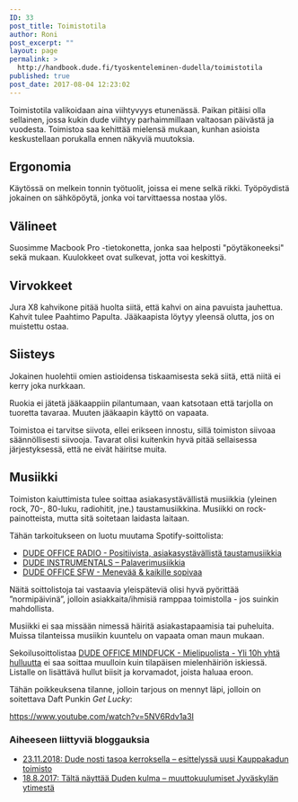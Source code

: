 ```yaml
---
ID: 33
post_title: Toimistotila
author: Roni
post_excerpt: ""
layout: page
permalink: >
  http://handbook.dude.fi/tyoskenteleminen-dudella/toimistotila
published: true
post_date: 2017-08-04 12:23:02
---
```

Toimistotila valikoidaan aina viihtyvyys etunenässä. Paikan pitäisi olla sellainen, jossa kukin dude viihtyy parhaimmillaan valtaosan päivästä ja vuodesta. Toimistoa saa kehittää mielensä mukaan, kunhan asioista keskustellaan porukalla ennen näkyviä muutoksia.
<h2>Ergonomia</h2>
Käytössä on melkein tonnin työtuolit, joissa ei mene selkä rikki. Työpöydistä jokainen on sähköpöytä, jonka voi tarvittaessa nostaa ylös.
<h2>Välineet</h2>
Suosimme Macbook Pro -tietokonetta, jonka saa helposti "pöytäkoneeksi" sekä mukaan. Kuulokkeet ovat sulkevat, jotta voi keskittyä.
<h2>Virvokkeet</h2>
Jura X8 kahvikone pitää huolta siitä, että kahvi on aina pavuista jauhettua. Kahvit tulee Paahtimo Papulta. Jääkaapista löytyy yleensä olutta, jos on muistettu ostaa.
<h2>Siisteys</h2>
Jokainen huolehtii omien astioidensa tiskaamisesta sekä siitä, että niitä ei kerry joka nurkkaan.

Ruokia ei jätetä jääkaappiin pilantumaan, vaan katsotaan että tarjolla on tuoretta tavaraa. Muuten jääkaapin käyttö on vapaata.

Toimistoa ei tarvitse siivota, ellei erikseen innostu, sillä toimiston siivoaa säännöllisesti siivooja. Tavarat olisi kuitenkin hyvä pitää sellaisessa järjestyksessä, että ne eivät häiritse muita.
<h2 id="musiikki">Musiikki</h2>
Toimiston kaiuttimista tulee soittaa asiakasystävällistä musiikkia (yleinen rock, 70-, 80-luku, radiohitit, jne.) taustamusiikkina. Musiikki on rock-painotteista, mutta sitä soitetaan laidasta laitaan.

Tähän tarkoitukseen on luotu muutama Spotify-soittolista:
<ul>
 	<li><a href="https://open.spotify.com/user/rolle-/playlist/0J11ocZ0b2OlVqc1pNOSdF">DUDE OFFICE RADIO - Positiivista, asiakasystävällistä taustamusiikkia</a></li>
 	<li><a href="https://open.spotify.com/user/rolle-/playlist/7pa8nmPlID8LbbRzkloG29">DUDE INSTRUMENTALS – Palaverimusiikkia</a></li>
 	<li><a href="https://open.spotify.com/user/rolle-/playlist/5fA771O0dGZC6503dBlQXU">DUDE OFFICE SFW - Menevää &amp; kaikille sopivaa</a></li>
</ul>
Näitä soittolistoja tai vastaavia yleispäteviä olisi hyvä pyörittää ”normipäivinä”, jolloin asiakkaita/ihmisiä ramppaa toimistolla - jos suinkin mahdollista.

Musiikki ei saa missään nimessä häiritä asiakastapaamisia tai puheluita. Muissa tilanteissa musiikin kuuntelu on vapaata oman maun mukaan.

Sekoilusoittolistaa <a href="https://open.spotify.com/user/rolle-/playlist/2Uqu1MqUhYHipkDGUX1HTh">DUDE OFFICE MINDFUCK - Mielipuolista - Yli 10h yhtä hulluutta</a> ei saa soittaa muulloin kuin tilapäisen mielenhäiriön iskiessä. Listalle on lisättävä hullut biisit ja korvamadot, joista haluaa eroon.

<span name="get-lucky" id="get-lucky"></span>Tähän poikkeuksena tilanne, jolloin tarjous on mennyt läpi, jolloin on soitettava Daft Punkin <i>Get Lucky</i>:

https://www.youtube.com/watch?v=5NV6Rdv1a3I
<h3>Aiheeseen liittyviä bloggauksia</h3>
<ul>
 	<li><a href="https://www.dude.fi/dude-nosti-tasoa-kerroksella-esittelyssa-uusi-kauppakadun-toimisto">23.11.2018: Dude nosti tasoa kerroksella – esittelyssä uusi Kauppakadun toimisto</a></li>
 	<li><a href="https://www.dude.fi/talta-nayttaa-duden-kulma-muuttokuulumiset-jyvaskylan-ytimesta">18.8.2017: Tältä näyttää Duden kulma – muuttokuulumiset Jyväskylän ytimestä</a></li>
</ul>